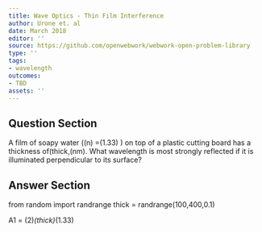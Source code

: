 ```yaml
---
title: Wave Optics - Thin Film Interference
author: Urone et. al
date: March 2018
editor: ''
source: https://github.com/openwebwork/webwork-open-problem-library
type: ''
tags:
- wavelength
outcomes:
- TBD
assets: ''
---
```


## Question Section 

A film of soapy water ((n) =(1.33) ) on top of a plastic cutting board has a thickness of(thick,(nm). What wavelength is most strongly reflected if it is illuminated perpendicular to its surface?


## Answer Section

from random import randrange
thick = randrange(100,400,0.1)

A1 = (2)*(thick)*(1.33)